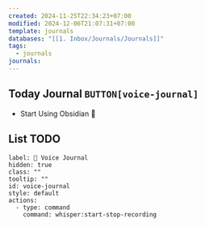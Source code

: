 ```yaml
---
created: 2024-11-25T22:34:23+07:00
modified: 2024-12-06T21:07:31+07:00
template: journals
databases: "[[1. Inbox/Journals/Journals]]"
tags:
  - journals
journals: 
---
```

## Today Journal `BUTTON[voice-journal]`
- Start Using Obsidian 🎉

## List TODO


```meta-bind-button
label: 🔴 Voice Journal
hidden: true
class: ""
tooltip: ""
id: voice-journal
style: default
actions:
  - type: command
    command: whisper:start-stop-recording
```

